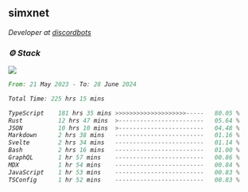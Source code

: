 <h2>simxnet</h2>
<p><em>Developer at <a href="https://github.com/dbotslist">discordbots</a></p>

### ⚙️ Stack
![](https://skillicons.dev/icons?i=git,docker,js,ts,cloudflare,css,deno,express,cpp,rust,arduino,graphql,html,nestjs,react,apollo,bash,lua,nextjs,nodejs,ps,powershell,neovim,postgres,tailwind,prisma)

<!--START_SECTION:waka-->

```rust
From: 21 May 2023 - To: 28 June 2024

Total Time: 225 hrs 15 mins

TypeScript    181 hrs 35 mins >>>>>>>>>>>>>>>>>>>>-----   80.05 %
Rust          12 hrs 47 mins  >------------------------   05.64 %
JSON          10 hrs 10 mins  >------------------------   04.48 %
Markdown      2 hrs 38 mins   -------------------------   01.16 %
Svelte        2 hrs 34 mins   -------------------------   01.14 %
Bash          2 hrs 16 mins   -------------------------   01.00 %
GraphQL       1 hr 57 mins    -------------------------   00.86 %
MDX           1 hr 54 mins    -------------------------   00.84 %
JavaScript    1 hr 53 mins    -------------------------   00.83 %
TSConfig      1 hr 52 mins    -------------------------   00.83 %
```

<!--END_SECTION:waka-->


<!--
<p align="center">
     <a href="https://discord.gg/HhybNhchcC"><img src="https://invidget.switchblade.xyz/sejc7TnX6N" align="center" ><a>
</p> 
-->
